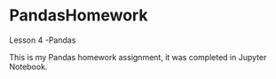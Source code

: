 # PandasHomework
Lesson 4 -Pandas

This is my Pandas homework assignment, it was completed in Jupyter Notebook.

